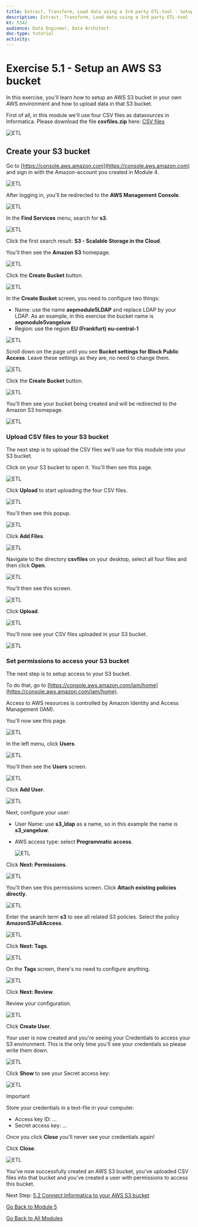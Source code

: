 ```yaml
---
title: Extract, Transform, Load data using a 3rd party ETL-tool - Setup an AWS S3 bucket
description: Extract, Transform, Load data using a 3rd party ETL-tool - Setup an AWS S3 bucket
kt: 5342
audience: Data Engineer, Data Architect
doc-type: tutorial
activity: 
---
```


# Exercise 5.1 - Setup an AWS S3 bucket

In this exercise, you'll learn how to setup an AWS S3 bucket in your own AWS environment and how to upload data in that S3 bucket.

First of all, in this module we'll use four CSV files as datasources in Informatica. Please download the file **csvfiles.zip** here: [CSV files](./../../assets/csv/module5/csvfiles.zip)

![ETL](./images/csv.png)

## Create your S3 bucket

Go to [https://console.aws.amazon.com](https://console.aws.amazon.com) and sign in with the Amazon-account you created in Module 4.

![ETL](./images/awshome.png)

After logging in, you'll be redirected to the **AWS Management Console**.

![ETL](./images/awsconsole.png)

In the **Find Services** menu, search for **s3**.

![ETL](./images/awsconsoles3.png)

Click the first search result: **S3 - Scalable Storage in the Cloud**.

You'll then see the **Amazon S3** homepage.

![ETL](./images/s3home.png)

Click the **Create Bucket** button.

![ETL](./images/createbucket.png)

In the **Create Bucket** screen, you need to configure two things:
  
- Name: use the name **aepmodule5LDAP** and replace LDAP by your LDAP. As an example, in this exercise the bucket name is **aepmodule5vangeluw**
- Region: use the region **EU (Frankfurt) eu-central-1**

![ETL](./images/bucketname.png)

Scroll down on the page until you see **Bucket settings for Block Public Access**. Leave these settings as they are, no need to change them.

![ETL](./images/bucketsett.png)

Click the **Create Bucket** button.

![ETL](./images/createbucket.png)

You'll then see your bucket being created and will be redirected to the Amazon S3 homepage.

![ETL](./images/S3homeb.png)

### Upload CSV files to your S3 bucket

The next step is to upload the CSV files we'll use for this module into your S3 bucket.

Click on your S3 bucket to open it. You'll then see this page.

![ETL](./images/s3up.png)

Click **Upload** to start uploading the four CSV files.

![ETL](./images/upload.png)

You'll then see this popup.

![ETL](./images/upload1.png)

Click **Add Files**.

![ETL](./images/addfiles.png)

Navigate to the directory **csvfiles** on your desktop, select all four files and then click **Open**.

![ETL](./images/selectfiles.png)

You'll then see this screen.

![ETL](./images/selectfilesok.png)

Click **Upload**.

![ETL](./images/upload.png)

You'll now see your CSV files uploaded in your S3 bucket.

![ETL](./images/s3csv.png)

### Set permissions to access your S3 bucket

The next step is to setup access to your S3 bucket.

To do that, go to [https://console.aws.amazon.com/iam/home](https://console.aws.amazon.com/iam/home).

Access to AWS resources is controlled by Amazon Identity and Access Management (IAM).

You'll now see this page.

![ETL](./images/iam.png)

In the left menu, click **Users**.

![ETL](./images/iammenu.png)

You'll then see the **Users** screen.

![ETL](./images/users.png)

Click **Add User**.

![ETL](./images/adduser.png)

Next, configure your user:

- User Name: use **s3_ldap** as a name, so in this example the name is **s3_vangeluw**.
- AWS access type: select **Programmatic access**.

    ![ETL](./images/configuser.png)

Click **Next: Permissions**.

![ETL](./images/nextperm.png)

You'll then see this permissions screen. Click **Attach existing policies directly**.

![ETL](./images/perm1.png)

Enter the search term **s3** to see all related S3 policies. Select the policy **AmazonS3FullAccess**.

![ETL](./images/perm2.png)

Click **Next: Tags**.

![ETL](./images/nexttags.png)

On the **Tags** screen, there's no need to configure anything.

![ETL](./images/perm3.png)

Click **Next: Review**.

Review your configuration.

![ETL](./images/review.png)

Click **Create User**.

Your user is now created and you're seeing your Credentials to access your S3 environment. This is the only time you'll see your credentials so please write them down.

![ETL](./images/cred.png)

Click **Show** to see your Secret access key:

![ETL](./images/cred1.png)

>[!IMPORTANT]
>
>Store your credentials in a text-file in your computer.
>
> - Access key ID: ...
> - Secret access key: ...
>
> Once you click **Close** you'll never see your credentials again!

Click **Close**. 

![ETL](./images/close.png)

You've now successfully created an AWS S3 bucket, you've uploaded CSV files into that bucket and you've created a user with permissions to access this bucket.

Next Step: [5.2 Connect Informatica to your AWS S3 bucket](./ex2.md)

[Go Back to Module 5](./data-ingestion-informatica-etl.md)

[Go Back to All Modules](../../overview.md)

